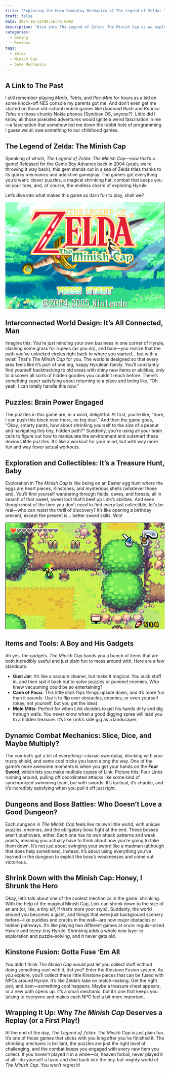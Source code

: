 ```yaml
---
title: "Exploring the Main Gameplay Mechanics of The Legend of Zelda: The Minish Cap"
draft: false
date: 2024-10-12T09:16:45.000Z
description: "Dive into The Legend of Zelda: The Minish Cap as we explore its enchanting mechanics, from shrinking to Kinstone Fusion. Discover clever puzzles, dynamic combat, and hidden treasures in Hyrule that make this game a beloved classic!"
categories:
  - Gaming
  - Reviews
tags:
  - Zelda
  - Minish Cap
  - Game Mechanics
---
```


## A Link to The Past

I still remember playing _Mario_, _Tetris_, and _Pac-Man_ for hours as a kid on some knock-off NES console my parents got me. And don’t even get me started on those old-school mobile games like _Diamond Rush_ and _Bounce Tales_ on those chunky Nokia phones (Symbian OS, anyone?). Little did I know, all those pixelated adventures would ignite a weird fascination in me—a fascination that somehow led me down the rabbit hole of programming. I guess we all owe something to our childhood games.

## The Legend of Zelda: The Minish Cap

Speaking of which, _The Legend of Zelda: The Minish Cap_—now that’s a game! Released for the Game Boy Advance back in 2004 (yeah, we’re throwing it way back), this gem stands out in a sea of Zelda titles thanks to its quirky mechanics and addictive gameplay. The game’s got everything you’d want: clever puzzles, a magical shrinking hat, combat that keeps you on your toes, and, of course, the endless charm of exploring Hyrule.

Let’s dive into what makes this game so darn fun to play, shall we?

![Initial Screen](initial-screen.png)

## Interconnected World Design: It’s All Connected, Man

Imagine this: You’re just minding your own business in one corner of Hyrule, slashing some grass for rupees (as you do), and bam—you realize that the path you’ve unlocked circles right back to where you started... but with a twist! That's _The Minish Cap_ for you. The world is designed so that every area feels like it’s part of one big, happy Hyrulean family. You’ll constantly find yourself backtracking to old areas with shiny new items or abilities, only to discover all sorts of hidden goodies you couldn’t reach before. There’s something super satisfying about returning to a place and being like, “Oh yeah, I can totally handle this now.”

## Puzzles: Brain Power Engaged

The puzzles in this game are, in a word, delightful. At first, you’re like, “Sure, I can push this block over there, no big deal.” And then the game goes, “Okay, smarty pants, how about shrinking yourself to the size of a peanut and navigating this tiny, hidden path?” Suddenly, you’re using all your brain cells to figure out how to manipulate the environment and outsmart these devious little puzzles. It’s like a workout for your mind, but with way more fun and way fewer actual workouts.

## Exploration and Collectibles: It’s a Treasure Hunt, Baby

Exploration in _The Minish Cap_ is like being on an Easter egg hunt where the eggs are heart pieces, Kinstones, and mysterious shells (whatever those are). You’ll find yourself wandering through fields, caves, and forests, all in search of that sweet, sweet loot that’ll beef up Link’s abilities. And even though most of the time you don’t _need_ to find every last collectible, let’s be real—who can resist the thrill of discovery? It’s like opening a birthday present, except the present is... better sword skills. Win!

![Minish cap hole](minish-cap-hole.png)

## Items and Tools: A Boy and His Gadgets

Ah yes, the gadgets. _The Minish Cap_ hands you a bunch of items that are both incredibly useful and just plain fun to mess around with. Here are a few standouts:

- **Gust Jar**: It’s like a vacuum cleaner, but make it magical. You suck stuff in, and then spit it back out to solve puzzles or pummel enemies. Who knew vacuuming could be so entertaining?
- **Cane of Pacci**: This little stick flips things upside down, and it’s more fun than it sounds. Use it to flip over obstacles, enemies, or even yourself (okay, not yourself, but you get the idea).
- **Mole Mitts**: Perfect for when Link decides to get his hands dirty and dig through walls. You never know when a good digging spree will lead you to a hidden treasure. It’s like Link’s side gig as a landscaper.

## Dynamic Combat Mechanics: Slice, Dice, and Maybe Multiply?

The combat’s got a bit of everything—classic swordplay, blocking with your trusty shield, and some cool tricks you learn along the way. One of the game’s more awesome moments is when you get your hands on the **Four Sword**, which lets you make multiple copies of Link. Picture this: Four Links running around, pulling off coordinated attacks like some kind of synchronized swimming team, but with swords. It’s tactical, it’s chaotic, and it’s incredibly satisfying when you pull it off just right.

## Dungeons and Boss Battles: Who Doesn’t Love a Good Dungeon?

Each dungeon in _The Minish Cap_ feels like its own little world, with unique puzzles, enemies, and the obligatory boss fight at the end. These bosses aren’t pushovers, either. Each one has its own attack patterns and weak points, meaning you actually have to think about how you’re going to take them down. It’s not just about swinging your sword like a madman (although that does help sometimes). Instead, it’s about using everything you’ve learned in the dungeon to exploit the boss’s weaknesses and come out victorious.

## Shrink Down with the Minish Cap: Honey, I Shrunk the Hero

Okay, let’s talk about one of the coolest mechanics in the game: shrinking. With the help of the magical Minish Cap, Link can shrink down to the size of an ant (or, like, a tiny elf, if that’s more your style). Suddenly, the world around you becomes a giant, and things that were just background scenery before—like puddles and cracks in the wall—are now major obstacles or hidden pathways. It’s like playing two different games at once: regular-sized Hyrule and teeny-tiny Hyrule. Shrinking adds a whole new layer to exploration and puzzle-solving, and it never gets old.

## Kinstone Fusion: Gotta Fuse ‘Em All

You didn’t think _The Minish Cap_ would just let you collect stuff without doing something cool with it, did you? Enter the Kinstone Fusion system. As you explore, you’ll collect these little Kinstone pieces that can be fused with NPCs around Hyrule. It’s like Zelda’s take on match-making. Get the right pair, and bam—something cool happens. Maybe a treasure chest appears, or a new path opens up. It’s a small mechanic, but it’s one that keeps you talking to everyone and makes each NPC feel a bit more important.

## Wrapping It Up: Why _The Minish Cap_ Deserves a Replay (or a First Play!)

At the end of the day, _The Legend of Zelda: The Minish Cap_ is just plain fun. It’s one of those games that sticks with you long after you’ve finished it. The shrinking mechanic is brilliant, the puzzles are just the right level of challenging, and the combat keeps you engaged with every new item you collect. If you haven’t played it in a while—or, heaven forbid, never played it at all—do yourself a favor and dive back into the tiny-but-mighty world of _The Minish Cap_. You won’t regret it!
